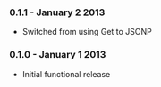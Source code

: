 ### 0.1.1 - January 2 2013

*   Switched from using Get to JSONP

### 0.1.0 - January 1 2013

*   Initial functional release